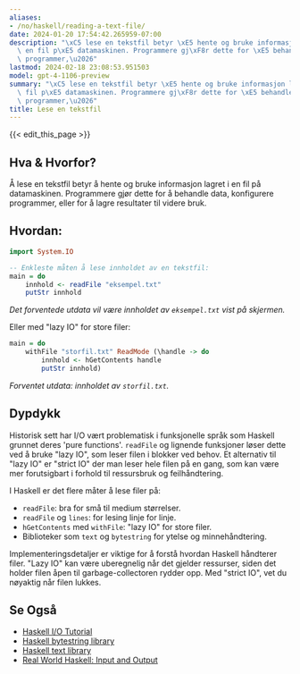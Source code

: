 ```yaml
---
aliases:
- /no/haskell/reading-a-text-file/
date: 2024-01-20 17:54:42.265959-07:00
description: "\xC5 lese en tekstfil betyr \xE5 hente og bruke informasjon lagret i\
  \ en fil p\xE5 datamaskinen. Programmere gj\xF8r dette for \xE5 behandle data, konfigurere\
  \ programmer,\u2026"
lastmod: 2024-02-18 23:08:53.951503
model: gpt-4-1106-preview
summary: "\xC5 lese en tekstfil betyr \xE5 hente og bruke informasjon lagret i en\
  \ fil p\xE5 datamaskinen. Programmere gj\xF8r dette for \xE5 behandle data, konfigurere\
  \ programmer,\u2026"
title: Lese en tekstfil
---
```


{{< edit_this_page >}}

## Hva & Hvorfor?
Å lese en tekstfil betyr å hente og bruke informasjon lagret i en fil på datamaskinen. Programmere gjør dette for å behandle data, konfigurere programmer, eller for å lagre resultater til videre bruk.

## Hvordan:
```Haskell
import System.IO

-- Enkleste måten å lese innholdet av en tekstfil:
main = do
    innhold <- readFile "eksempel.txt"
    putStr innhold
```
_Det forventede utdata vil være innholdet av `eksempel.txt` vist på skjermen._

Eller med "lazy IO" for store filer:

```Haskell
main = do
    withFile "storfil.txt" ReadMode (\handle -> do
        innhold <- hGetContents handle
        putStr innhold)
```
_Forventet utdata: innholdet av `storfil.txt`._

## Dypdykk
Historisk sett har I/O vært problematisk i funksjonelle språk som Haskell grunnet deres 'pure functions'. `readFile` og lignende funksjoner løser dette ved å bruke "lazy IO", som leser filen i blokker ved behov. Et alternativ til "lazy IO" er "strict IO" der man leser hele filen på en gang, som kan være mer forutsigbart i forhold til ressursbruk og feilhåndtering.

I Haskell er det flere måter å lese filer på:
- `readFile`: bra for små til medium størrelser.
- `readFile` og `lines`: for lesing linje for linje.
- `hGetContents` med `withFile`: "lazy IO" for store filer.
- Biblioteker som `text` og `bytestring` for ytelse og minnehåndtering.

Implementeringsdetaljer er viktige for å forstå hvordan Haskell håndterer filer. "Lazy IO" kan være uberegnelig når det gjelder ressurser, siden det holder filen åpen til garbage-collectoren rydder opp. Med "strict IO", vet du nøyaktig når filen lukkes.

## Se Også
- [Haskell I/O Tutorial](https://wiki.haskell.org/IO_inside)
- [Haskell bytestring library](https://hackage.haskell.org/package/bytestring)
- [Haskell text library](https://hackage.haskell.org/package/text)
- [Real World Haskell: Input and Output](http://book.realworldhaskell.org/read/io.html)
